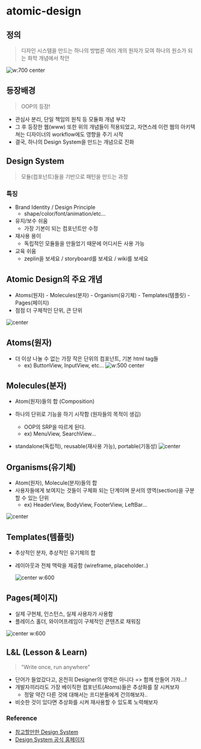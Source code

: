 # atomic-design

## 정의

> 디자인 시스템을 만드는 하나의 방법론
> 여러 개의 원자가 모여 하나의 원소가 되는 화학 개념에서 착안

![w:700 center](https://tva1.sinaimg.cn/large/008i3skNgy1gsvsvr12p7j30sg0lcwgp.jpg)

## 등장배경

> OOP의 등장!

- 관심사 분리, 단일 책임의 원칙 등 모듈화 개념 부각
- 그 후 등장한 웹(www) 또한 위의 개념들이 적용되었고, 자연스레 이런 웹의 아키텍쳐는 디자이너의 workflow에도 영향을 주기 시작
- 결국, 하나의 Design System을 만드는 개념으로 진화

## Design System

> 모듈(컴포넌트)들을 기반으로 패턴을 만드는 과정

### 특징

- Brand Identity / Design Principle
  - shape/color/font/animation/etc...
- 유지/보수 쉬움
  - 가장 기본이 되는 컴포넌트만 수정
- 재사용 용이
  - 독립적인 모듈들을 만들었기 때문에 어디서든 사용 가능
- 교육 쉬움
  - zeplin을 보세요 / storyboard를 보세요 / wiki를 보세요

## Atomic Design의 주요 개념

- Atoms(원자) - Molecules(분자) - Organism(유기체) - Templates(템플릿) - Pages(페이지)
- 점점 더 구체적인 단위, 큰 단위

![center](https://tva1.sinaimg.cn/large/008i3skNgy1gsvub4sw2zj31fc0gwdj6.jpg)

## Atoms(원자)

- 더 이상 나눌 수 없는 가장 작은 단위의 컴포넌트, 기본 html tag들
  - ex) ButtonView, InputView, etc...
    ![w:500 center](https://tva1.sinaimg.cn/large/008i3skNgy1gsvvrtnlboj314x0u076o.jpg)

## Molecules(분자)

- Atom(원자)들의 합 (Composition)

- 하나의 단위로 기능을 하기 시작함 (원자들의 목적이 생김)

  - OOP의 SRP을 따르게 된다.
  - ex) MenuView, SearchView...

- standalone(독립적), reusable(재사용 가능), portable(기동성)
  ![center](https://tva1.sinaimg.cn/large/008i3skNgy1gsvvqqee52j31960cqmyd.jpg)

## Organisms(유기체)

- Atom(원자), Molecule(분자)들의 합
- 사용자들에게 보여지는 것들이 구체화 되는 단계이며 문서의 영역(section)을 구분할 수 있는 단위
  - ex) HeaderView, BodyView, FooterView, LeftBar...

![center](https://tva1.sinaimg.cn/large/008i3skNgy1gsvvq1lo2tj31k406umxy.jpg)

## Templates(템플릿)

- 추상적인 분자, 추상적인 유기체의 합

- 레이아웃과 전체 맥락을 제공함 (wireframe, placeholder..)

  ![center w:600](https://tva1.sinaimg.cn/large/008i3skNgy1gsvvolcupqj312y0swtbu.jpg)

## Pages(페이지)

- 실제 구현체, 인스턴스, 실제 사용자가 사용함
- 플레이스 홀더, 와이어프레임이 구체적인 콘텐츠로 채워짐

![center w:600](https://tva1.sinaimg.cn/large/008i3skNgy1gsvvtmf5uzj312g0t6ago.jpg)

## L&L (Lesson & Learn)

> "Write once, run anywhere"

- 단어가 들었갔다고, 온전히 Designer의 영역은 아니다 => 함께 만들어 가자...!
- 개발자끼리라도 가장 베이직한 컴포넌트(Atoms)들은 추상화를 잘 시켜보자
  - 정말 약간 다른 것에 대해서는 프디분들에게 건의해보자..
- 비슷한 것이 있다면 추상화를 시켜 재사용할 수 있도록 노력해보자

### Reference

- [참고할만한 Design System](https://designerup.co/blog/10-best-design-systems-and-how-to-learn-and-steal-from-them/)
- [Design System 공식 홈페이지](https://bradfrost.com/blog/post/atomic-web-design/)
